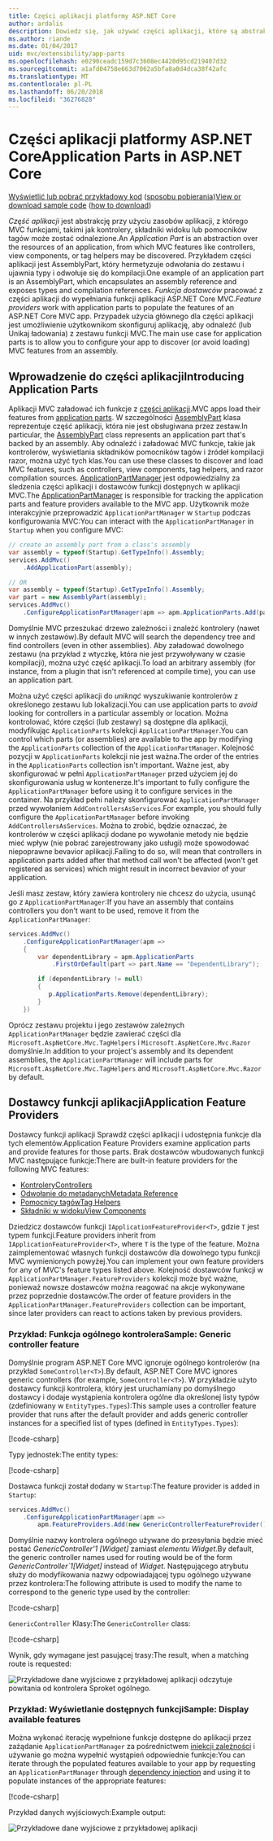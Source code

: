 ```yaml
---
title: Części aplikacji platformy ASP.NET Core
author: ardalis
description: Dowiedz się, jak używać części aplikacji, które są abstrakcje nad zasobami aplikacji, do odnajdowania lub uniknąć obciążania funkcji z zestawu.
ms.author: riande
ms.date: 01/04/2017
uid: mvc/extensibility/app-parts
ms.openlocfilehash: e0290ceadc159d7c3608ec4420d95cd219407d32
ms.sourcegitcommit: a1afd04758e663d7062a5bfa8a0d4dca38f42afc
ms.translationtype: MT
ms.contentlocale: pl-PL
ms.lasthandoff: 06/20/2018
ms.locfileid: "36276828"
---
```

# <a name="application-parts-in-aspnet-core"></a><span data-ttu-id="d79a3-103">Części aplikacji platformy ASP.NET Core</span><span class="sxs-lookup"><span data-stu-id="d79a3-103">Application Parts in ASP.NET Core</span></span>

<span data-ttu-id="d79a3-104">[Wyświetlić lub pobrać przykładowy kod](https://github.com/aspnet/Docs/tree/master/aspnetcore/mvc/advanced/app-parts/sample) ([sposobu pobierania](xref:tutorials/index#how-to-download-a-sample))</span><span class="sxs-lookup"><span data-stu-id="d79a3-104">[View or download sample code](https://github.com/aspnet/Docs/tree/master/aspnetcore/mvc/advanced/app-parts/sample) ([how to download](xref:tutorials/index#how-to-download-a-sample))</span></span>

<span data-ttu-id="d79a3-105">*Część aplikacji* jest abstrakcję przy użyciu zasobów aplikacji, z którego MVC funkcjami, takimi jak kontrolery, składniki widoku lub pomocników tagów może zostać odnalezione.</span><span class="sxs-lookup"><span data-stu-id="d79a3-105">An *Application Part* is an abstraction over the resources of an application, from which MVC features like controllers, view components, or tag helpers may be discovered.</span></span> <span data-ttu-id="d79a3-106">Przykładem części aplikacji jest AssemblyPart, który hermetyzuje odwołania do zestawu i ujawnia typy i odwołuje się do kompilacji.</span><span class="sxs-lookup"><span data-stu-id="d79a3-106">One example of an application part is an AssemblyPart, which encapsulates an assembly reference and exposes types and compilation references.</span></span> <span data-ttu-id="d79a3-107">*Funkcja dostawców* pracować z części aplikacji do wypełniania funkcji aplikacji ASP.NET Core MVC.</span><span class="sxs-lookup"><span data-stu-id="d79a3-107">*Feature providers* work with application parts to populate the features of an ASP.NET Core MVC app.</span></span> <span data-ttu-id="d79a3-108">Przypadek użycia głównego dla części aplikacji jest umożliwienie użytkownikom skonfiguruj aplikację, aby odnaleźć (lub Unikaj ładowania) z zestawu funkcji MVC.</span><span class="sxs-lookup"><span data-stu-id="d79a3-108">The main use case for application parts is to allow you to configure your app to discover (or avoid loading) MVC features from an assembly.</span></span>

## <a name="introducing-application-parts"></a><span data-ttu-id="d79a3-109">Wprowadzenie do części aplikacji</span><span class="sxs-lookup"><span data-stu-id="d79a3-109">Introducing Application Parts</span></span>

<span data-ttu-id="d79a3-110">Aplikacji MVC załadować ich funkcje z [części aplikacji](/dotnet/api/microsoft.aspnetcore.mvc.applicationparts.applicationpart).</span><span class="sxs-lookup"><span data-stu-id="d79a3-110">MVC apps load their features from [application parts](/dotnet/api/microsoft.aspnetcore.mvc.applicationparts.applicationpart).</span></span> <span data-ttu-id="d79a3-111">W szczególności [AssemblyPart](/dotnet/api/microsoft.aspnetcore.mvc.applicationparts.assemblypart#Microsoft_AspNetCore_Mvc_ApplicationParts_AssemblyPart) klasa reprezentuje część aplikacji, która nie jest obsługiwana przez zestaw.</span><span class="sxs-lookup"><span data-stu-id="d79a3-111">In particular, the [AssemblyPart](/dotnet/api/microsoft.aspnetcore.mvc.applicationparts.assemblypart#Microsoft_AspNetCore_Mvc_ApplicationParts_AssemblyPart) class represents an application part that's backed by an assembly.</span></span> <span data-ttu-id="d79a3-112">Aby odnaleźć i załadować MVC funkcje, takie jak kontrolerów, wyświetlania składników pomocników tagów i źródeł kompilacji razor, można użyć tych klas.</span><span class="sxs-lookup"><span data-stu-id="d79a3-112">You can use these classes to discover and load MVC features, such as controllers, view components, tag helpers, and razor compilation sources.</span></span> <span data-ttu-id="d79a3-113">[ApplicationPartManager](/dotnet/api/microsoft.aspnetcore.mvc.applicationparts.applicationpartmanager) jest odpowiedzialny za śledzenia części aplikacji i dostawców funkcji dostępnych w aplikacji MVC.</span><span class="sxs-lookup"><span data-stu-id="d79a3-113">The [ApplicationPartManager](/dotnet/api/microsoft.aspnetcore.mvc.applicationparts.applicationpartmanager) is responsible for tracking the application parts and feature providers available to the MVC app.</span></span> <span data-ttu-id="d79a3-114">Użytkownik może interakcyjnie przeprowadzić `ApplicationPartManager` w `Startup` podczas konfigurowania MVC:</span><span class="sxs-lookup"><span data-stu-id="d79a3-114">You can interact with the `ApplicationPartManager` in `Startup` when you configure MVC:</span></span>

```csharp
// create an assembly part from a class's assembly
var assembly = typeof(Startup).GetTypeInfo().Assembly;
services.AddMvc()
    .AddApplicationPart(assembly);

// OR
var assembly = typeof(Startup).GetTypeInfo().Assembly;
var part = new AssemblyPart(assembly);
services.AddMvc()
    .ConfigureApplicationPartManager(apm => apm.ApplicationParts.Add(part));
```

<span data-ttu-id="d79a3-115">Domyślnie MVC przeszukać drzewo zależności i znaleźć kontrolery (nawet w innych zestawów).</span><span class="sxs-lookup"><span data-stu-id="d79a3-115">By default MVC will search the dependency tree and find controllers (even in other assemblies).</span></span> <span data-ttu-id="d79a3-116">Aby załadować dowolnego zestawu (na przykład z wtyczkę, która nie jest przywoływany w czasie kompilacji), można użyć część aplikacji.</span><span class="sxs-lookup"><span data-stu-id="d79a3-116">To load an arbitrary assembly (for instance, from a plugin that isn't referenced at compile time), you can use an application part.</span></span>

<span data-ttu-id="d79a3-117">Można użyć części aplikacji do *uniknąć* wyszukiwanie kontrolerów z określonego zestawu lub lokalizacji.</span><span class="sxs-lookup"><span data-stu-id="d79a3-117">You can use application parts to *avoid* looking for controllers in a particular assembly or location.</span></span> <span data-ttu-id="d79a3-118">Można kontrolować, które części (lub zestawy) są dostępne dla aplikacji, modyfikując `ApplicationParts` kolekcji `ApplicationPartManager`.</span><span class="sxs-lookup"><span data-stu-id="d79a3-118">You can control which parts (or assemblies) are available to the app by modifying the `ApplicationParts` collection of the `ApplicationPartManager`.</span></span> <span data-ttu-id="d79a3-119">Kolejność pozycji w `ApplicationParts` kolekcji nie jest ważna.</span><span class="sxs-lookup"><span data-stu-id="d79a3-119">The order of the entries in the `ApplicationParts` collection isn't important.</span></span> <span data-ttu-id="d79a3-120">Ważne jest, aby skonfigurować w pełni `ApplicationPartManager` przed użyciem jej do skonfigurowania usług w kontenerze.</span><span class="sxs-lookup"><span data-stu-id="d79a3-120">It's important to fully configure the `ApplicationPartManager` before using it to configure services in the container.</span></span> <span data-ttu-id="d79a3-121">Na przykład pełni należy skonfigurować `ApplicationPartManager` przed wywołaniem `AddControllersAsServices`.</span><span class="sxs-lookup"><span data-stu-id="d79a3-121">For example, you should fully configure the `ApplicationPartManager` before invoking `AddControllersAsServices`.</span></span> <span data-ttu-id="d79a3-122">Można to zrobić, będzie oznaczać, że kontrolerów w części aplikacji dodane po wywołanie metody nie będzie mieć wpływ (nie pobrać zarejestrowany jako usługi) może spowodować niepoprawne bevavior aplikacji.</span><span class="sxs-lookup"><span data-stu-id="d79a3-122">Failing to do so, will mean that controllers in application parts added after that method call won't be affected (won't get registered as services) which might result in incorrect bevavior of your application.</span></span>

<span data-ttu-id="d79a3-123">Jeśli masz zestaw, który zawiera kontrolery nie chcesz do użycia, usunąć go z `ApplicationPartManager`:</span><span class="sxs-lookup"><span data-stu-id="d79a3-123">If you have an assembly that contains controllers you don't want to be used, remove it from the `ApplicationPartManager`:</span></span>

```csharp
services.AddMvc()
    .ConfigureApplicationPartManager(apm =>
    {
        var dependentLibrary = apm.ApplicationParts
            .FirstOrDefault(part => part.Name == "DependentLibrary");

        if (dependentLibrary != null)
        {
           p.ApplicationParts.Remove(dependentLibrary);
        }
    })
```

<span data-ttu-id="d79a3-124">Oprócz zestawu projektu i jego zestawów zależnych `ApplicationPartManager` będzie zawierać części dla `Microsoft.AspNetCore.Mvc.TagHelpers` i `Microsoft.AspNetCore.Mvc.Razor` domyślnie.</span><span class="sxs-lookup"><span data-stu-id="d79a3-124">In addition to your project's assembly and its dependent assemblies, the `ApplicationPartManager` will include parts for `Microsoft.AspNetCore.Mvc.TagHelpers` and `Microsoft.AspNetCore.Mvc.Razor` by default.</span></span>

## <a name="application-feature-providers"></a><span data-ttu-id="d79a3-125">Dostawcy funkcji aplikacji</span><span class="sxs-lookup"><span data-stu-id="d79a3-125">Application Feature Providers</span></span>

<span data-ttu-id="d79a3-126">Dostawcy funkcji aplikacji Sprawdź części aplikacji i udostępnia funkcje dla tych elementów.</span><span class="sxs-lookup"><span data-stu-id="d79a3-126">Application Feature Providers examine application parts and provide features for those parts.</span></span> <span data-ttu-id="d79a3-127">Brak dostawców wbudowanych funkcji MVC następujące funkcje:</span><span class="sxs-lookup"><span data-stu-id="d79a3-127">There are built-in feature providers for the following MVC features:</span></span>

* [<span data-ttu-id="d79a3-128">Kontrolery</span><span class="sxs-lookup"><span data-stu-id="d79a3-128">Controllers</span></span>](/dotnet/api/microsoft.aspnetcore.mvc.controllers.controllerfeatureprovider)
* [<span data-ttu-id="d79a3-129">Odwołanie do metadanych</span><span class="sxs-lookup"><span data-stu-id="d79a3-129">Metadata Reference</span></span>](/dotnet/api/microsoft.aspnetcore.mvc.razor.compilation.metadatareferencefeatureprovider)
* [<span data-ttu-id="d79a3-130">Pomocnicy tagów</span><span class="sxs-lookup"><span data-stu-id="d79a3-130">Tag Helpers</span></span>](/dotnet/api/microsoft.aspnetcore.mvc.razor.taghelpers.taghelperfeatureprovider)
* [<span data-ttu-id="d79a3-131">Składniki w widoku</span><span class="sxs-lookup"><span data-stu-id="d79a3-131">View Components</span></span>](/dotnet/api/microsoft.aspnetcore.mvc.viewcomponents.viewcomponentfeatureprovider)

<span data-ttu-id="d79a3-132">Dziedzicz dostawców funkcji `IApplicationFeatureProvider<T>`, gdzie `T` jest typem funkcji.</span><span class="sxs-lookup"><span data-stu-id="d79a3-132">Feature providers inherit from `IApplicationFeatureProvider<T>`, where `T` is the type of the feature.</span></span> <span data-ttu-id="d79a3-133">Można zaimplementować własnych funkcji dostawców dla dowolnego typu funkcji MVC wymienionych powyżej.</span><span class="sxs-lookup"><span data-stu-id="d79a3-133">You can implement your own feature providers for any of MVC's feature types listed above.</span></span> <span data-ttu-id="d79a3-134">Kolejność dostawców funkcji w `ApplicationPartManager.FeatureProviders` kolekcji może być ważne, ponieważ nowsze dostawców można reagować na akcje wykonywane przez poprzednie dostawców.</span><span class="sxs-lookup"><span data-stu-id="d79a3-134">The order of feature providers in the `ApplicationPartManager.FeatureProviders` collection can be important, since later providers can react to actions taken by previous providers.</span></span>

### <a name="sample-generic-controller-feature"></a><span data-ttu-id="d79a3-135">Przykład: Funkcja ogólnego kontrolera</span><span class="sxs-lookup"><span data-stu-id="d79a3-135">Sample: Generic controller feature</span></span>

<span data-ttu-id="d79a3-136">Domyślnie program ASP.NET Core MVC ignoruje ogólnego kontrolerów (na przykład `SomeController<T>`).</span><span class="sxs-lookup"><span data-stu-id="d79a3-136">By default, ASP.NET Core MVC ignores generic controllers (for example, `SomeController<T>`).</span></span> <span data-ttu-id="d79a3-137">W przykładzie użyto dostawcy funkcji kontrolera, który jest uruchamiany po domyślnego dostawcy i dodaje wystąpienia kontrolera ogólne dla określonej listy typów (zdefiniowany w `EntityTypes.Types`):</span><span class="sxs-lookup"><span data-stu-id="d79a3-137">This sample uses a controller feature provider that runs after the default provider and adds generic controller instances for a specified list of types (defined in `EntityTypes.Types`):</span></span>

[!code-csharp[](./app-parts/sample/AppPartsSample/GenericControllerFeatureProvider.cs?highlight=13&range=18-36)]

<span data-ttu-id="d79a3-138">Typy jednostek:</span><span class="sxs-lookup"><span data-stu-id="d79a3-138">The entity types:</span></span>

[!code-csharp[](./app-parts/sample/AppPartsSample/Model/EntityTypes.cs?range=6-16)]

<span data-ttu-id="d79a3-139">Dostawca funkcji został dodany w `Startup`:</span><span class="sxs-lookup"><span data-stu-id="d79a3-139">The feature provider is added in `Startup`:</span></span>

```csharp
services.AddMvc()
    .ConfigureApplicationPartManager(apm => 
        apm.FeatureProviders.Add(new GenericControllerFeatureProvider()));
```

<span data-ttu-id="d79a3-140">Domyślnie nazwy kontrolera ogólnego używane do przesyłania będzie mieć postać *GenericController'1 [Widget]* zamiast *elementu Widget*.</span><span class="sxs-lookup"><span data-stu-id="d79a3-140">By default, the generic controller names used for routing would be of the form *GenericController\`1[Widget]* instead of *Widget*.</span></span> <span data-ttu-id="d79a3-141">Następującego atrybutu służy do modyfikowania nazwy odpowiadającej typu ogólnego używane przez kontrolera:</span><span class="sxs-lookup"><span data-stu-id="d79a3-141">The following attribute is used to modify the name to correspond to the generic type used by the controller:</span></span>

[!code-csharp[](./app-parts/sample/AppPartsSample/GenericControllerNameConvention.cs)]

<span data-ttu-id="d79a3-142">`GenericController` Klasy:</span><span class="sxs-lookup"><span data-stu-id="d79a3-142">The `GenericController` class:</span></span>

[!code-csharp[](./app-parts/sample/AppPartsSample/GenericController.cs?highlight=5-6)]

<span data-ttu-id="d79a3-143">Wynik, gdy wymagane jest pasującej trasy:</span><span class="sxs-lookup"><span data-stu-id="d79a3-143">The result, when a matching route is requested:</span></span>

![Przykładowe dane wyjściowe z przykładowej aplikacji odczytuje powitania od kontrolera Sproket ogólnego.](app-parts/_static/generic-controller.png)

### <a name="sample-display-available-features"></a><span data-ttu-id="d79a3-145">Przykład: Wyświetlanie dostępnych funkcji</span><span class="sxs-lookup"><span data-stu-id="d79a3-145">Sample: Display available features</span></span>

<span data-ttu-id="d79a3-146">Można wykonać iterację wypełnione funkcje dostępne do aplikacji przez zażądanie `ApplicationPartManager` za pośrednictwem [iniekcji zależności](../../fundamentals/dependency-injection.md) i używanie go można wypełnić wystąpień odpowiednie funkcje:</span><span class="sxs-lookup"><span data-stu-id="d79a3-146">You can iterate through the populated features available to your app by requesting an `ApplicationPartManager` through [dependency injection](../../fundamentals/dependency-injection.md) and using it to populate instances of the appropriate features:</span></span>

[!code-csharp[](./app-parts/sample/AppPartsSample/Controllers/FeaturesController.cs?highlight=16,25-27)]

<span data-ttu-id="d79a3-147">Przykład danych wyjściowych:</span><span class="sxs-lookup"><span data-stu-id="d79a3-147">Example output:</span></span>

![Przykładowe dane wyjściowe z przykładowej aplikacji](app-parts/_static/available-features.png)
